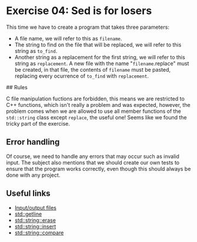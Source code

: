 # Exercise 04: Sed is for losers

This time we have to create a program that takes three parameters:
-   A file name, we will refer to this as `filename`.
-   The string to find on the file that will be replaced, we will refer to this string as `to_find`.
-   Another string as a replacement for the first string, we will refer to this string as `replacement`.
A new file with the name "`filename`.replace" must be created, in that file,
the contents of `filename` must be pasted, replacing every ocurrence of
`to_find` with `replacement`.

## Rules

C file manipulation fuctions are forbidden, this means we are restricted to C++ functions, which isn't really a problem and was expected,
however, the problem comes when we are allowed to use all member functions of the `std::string` class except `replace`, the useful one!
Seems like we found the tricky part of the exercise.

## Error handling

Of course, we need to handle any errors that may occur such as invalid input. The subject also mentions that we should create our own
tests to ensure that the program works correctly, even though this should always be done with any project.

## Useful links

- [Input/output files](https://cplusplus.com/doc/tutorial/files/)
- [std::getline](https://en.cppreference.com/w/cpp/string/basic_string/getline)
- [std::string::erase](https://cplusplus.com/reference/string/string/erase/)
- [std::string::insert](https://cplusplus.com/reference/string/string/insert/)
- [std::string::compare](https://cplusplus.com/reference/string/string/compare/)
